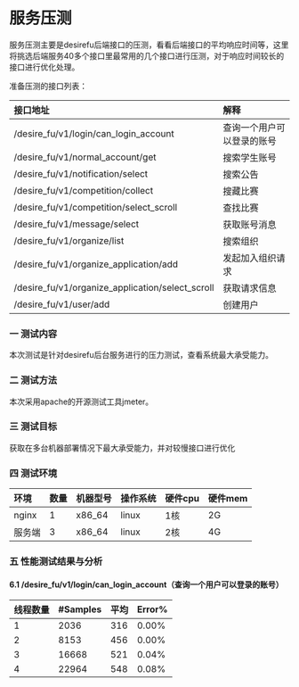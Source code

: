 # 服务压测

服务压测主要是desirefu后端接口的压测，看看后端接口的平均响应时间等，这里将挑选后端服务40多个接口里最常用的几个接口进行压测，对于响应时间较长的接口进行优化处理。

准备压测的接口列表：

| 接口地址 | 解释 |
| :--- | :--- |
| /desire\_fu/v1/login/can\_login\_account | 查询一个用户可以登录的账号 |
| /desire\_fu/v1/normal\_account/get | 搜索学生账号 |
| /desire\_fu/v1/notification/select | 搜索公告 |
| /desire\_fu/v1/competition/collect | 搜藏比赛 |
| /desire\_fu/v1/competition/select\_scroll | 查找比赛 |
| /desire\_fu/v1/message/select | 获取账号消息 |
| /desire\_fu/v1/organize/list | 搜索组织 |
| /desire\_fu/v1/organize\_application/add | 发起加入组织请求 |
| /desire\_fu/v1/organize\_application/select\_scroll | 获取请求信息 |
| /desire\_fu/v1/user/add | 创建用户 |

### 一  测试内容

本次测试是针对desirefu后台服务进行的压力测试，查看系统最大承受能力。

### 二  测试方法

本次采用apache的开源测试工具jmeter。

### 三  测试目标

获取在多台机器部署情况下最大承受能力，并对较慢接口进行优化

### 四  测试环境

| **环境** | 数量 | **机器型号** | **操作系统** | **硬件cpu** | **硬件mem** |
| :--- | :--- | :--- | :--- | :--- | :--- |
| nginx | 1 | x86\_64 | linux | 1核 | 2G |
| 服务端 | 3 | x86\_64 | linux | 2核 | 4G |

### 五  性能测试结果与分析

#### 6.1 /desire\_fu/v1/login/can\_login\_account（查询一个用户可以登录的账号）

| **线程数量** | **\#Samples** | 平均 | **Error%** |
| :--- | :--- | :--- | :--- |
| 1 | 2036 | 316 | 0.00% |
| 2 | 8153 | 456 | 0.00% |
| 3 | 16668 | 521 | 0.04% |
| 4 | 22964 | 548 | 0.08% |













